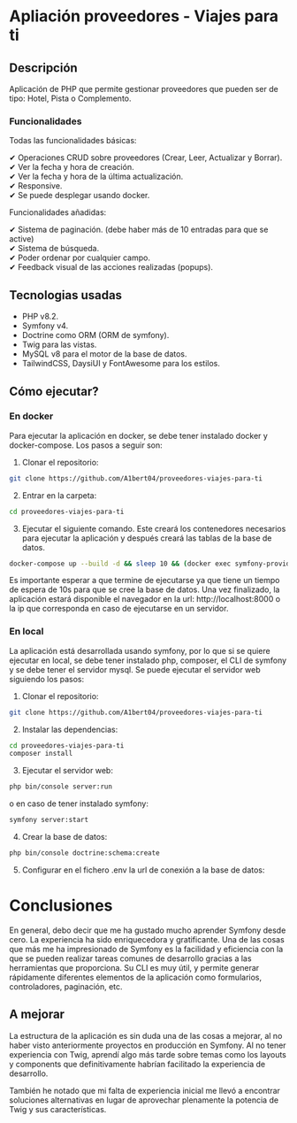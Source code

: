 # Apliación proveedores - Viajes para ti
## Descripción
Aplicación de PHP que permite gestionar proveedores que pueden ser de tipo: Hotel, Pista o Complemento.
### Funcionalidades
Todas las funcionalidades básicas: 

&#10004; Operaciones CRUD sobre proveedores (Crear, Leer, Actualizar y Borrar). <br>
&#10004; Ver la fecha y hora de creación. <br>
&#10004; Ver la fecha y hora de la última actualización. <br>
&#10004; Responsive. <br>
&#10004; Se puede desplegar usando docker. <br>

Funcionalidades añadidas:

&#10004; Sistema de paginación. (debe haber más de 10 entradas para que se active) <br>
&#10004; Sistema de búsqueda. <br>
&#10004; Poder ordenar por cualquier campo. <br>
&#10004; Feedback visual de las acciones realizadas (popups). <br>

## Tecnologias usadas
- PHP v8.2.
- Symfony v4.
- Doctrine como ORM (ORM de symfony).
- Twig para las vistas.
- MySQL v8 para el motor de la base de datos.
- TailwindCSS, DaysiUI y FontAwesome para los estilos.
## Cómo ejecutar?
### En docker
Para ejecutar la aplicación en docker, se debe tener instalado docker y docker-compose.
Los pasos a seguir son:
1. Clonar el repositorio:
```bash
git clone https://github.com/A1bert04/proveedores-viajes-para-ti
```
2. Entrar en la carpeta:
```bash
cd proveedores-viajes-para-ti
```
3. Ejecutar el siguiente comando. Este creará los contenedores necesarios para ejecutar la aplicación y después creará las tablas de la base de datos.
```bash
docker-compose up --build -d && sleep 10 && (docker exec symfony-providers php bin/console doctrine:schema:create > /dev/null 2>&1 || true) && echo "Server running successfully"
```
Es importante esperar a que termine de ejecutarse ya que tiene un tiempo de espera de 10s para que se cree la base de datos.
Una vez finalizado, la aplicación estará disponible el navegador en la url: http://localhost:8000 o la ip que corresponda en caso de ejecutarse en un servidor.

### En local
La aplicación está desarrollada usando symfony, 
por lo que si se quiere ejecutar en local, se debe tener instalado php, composer, el CLI de symfony y se debe 
tener el servidor mysql.
Se puede ejecutar el servidor web siguiendo los pasos:
1. Clonar el repositorio:
```bash
git clone https://github.com/A1bert04/proveedores-viajes-para-ti
```
2. Instalar las dependencias:

```bash
cd proveedores-viajes-para-ti
composer install
```

3. Ejecutar el servidor web:

```bash
php bin/console server:run
```

o en caso de tener instalado symfony:

```bash
symfony server:start
```

4. Crear la base de datos:
```bash
php bin/console doctrine:schema:create
```

5. Configurar en el fichero .env la url de conexión a la base de datos:

# Conclusiones 
En general, debo decir que me ha gustado mucho 
aprender Symfony desde cero. 
La experiencia ha sido enriquecedora y gratificante. 
Una de las cosas que más me ha impresionado de Symfony
es la facilidad y eficiencia con la que se pueden realizar 
tareas comunes de desarrollo gracias a las herramientas que proporciona. 
Su CLI es muy útil, y permite generar rápidamente diferentes elementos de la aplicación
como formularios, controladores, paginación, etc.

## A mejorar
La estructura de la aplicación es sin duda una de
las cosas a mejorar, al no haber visto anteriormente
proyectos en producción en Symfony.
Al no tener experiencia con Twig, aprendí
algo más tarde sobre temas como los layouts y
components que definitivamente habrían facilitado la
experiencia de desarrollo.

También he notado que mi falta de experiencia inicial 
me llevó a encontrar soluciones alternativas en 
lugar de aprovechar plenamente la potencia de Twig y sus características. 
